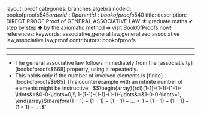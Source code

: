 layout: proof
categories: branches,algebra
nodeid: bookofproofs$545
orderid: 0
parentid: bookofproofs$540
title: 
description: DIRECT PROOF Proof of GENERAL ASSOCIATIVE LAW &#9733; graduate maths &#10004; step by step &#10010; by the axiomatic method &#10140; visit BookOfProofs now!
references: 
keywords: associative,general,law,generalized associative law,associative law,proof
contributors: bookofproofs

---


---

* The general associative law follows immediately from the [associativity][bookofproofs$668] property, using it repeatedly.
* This holds only if the number of involved elements is [finite][bookofproofs$985] This counterexample with an infinite number of elements might be instructive: 
`$$\begin{array}{rcl}(1-1)-(1-1)-(1-1)-\ldots&=&0-0-\ldots=0,\\
1-(1-1)-(1-1)-(1-1)-\ldots&=&1-0-0-\ldots=1,
\end{array}$$` 
therefore `$$(1-1)-(1-1)-(1-1)-\ldots\neq 1-(1-1)-(1-1)-(1-1)-\ldots.$$`
